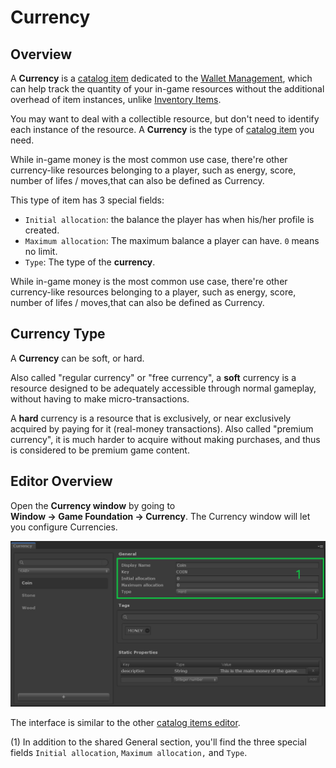 # Currency

## Overview

A __Currency__ is a [catalog item] dedicated to the [Wallet Management], which can help track the quantity of your in-game resources without the additional overhead of item instances, unlike [Inventory Items](InventoryItemDefinition.md). 

You may want to deal with a collectible resource, but don't need to identify each instance of the resource. A __Currency__ is the type of [catalog item] you need. 

While in-game money is the most common use case, there're other currency-like resources belonging to a player, such as energy, score, number of lifes / moves,that can also be defined as Currency. 

This type of item has 3 special fields:

- `Initial allocation`: the balance the player has when his/her profile is created.
- `Maximum allocation`: The maximum balance a player can have.
  `0` means no limit.
- `Type`: The type of the __currency__.

While in-game money is the most common use case, there're other currency-like resources belonging to a player, such as energy, score, number of lifes / moves,that can also be defined as Currency. 

## Currency Type

A __Currency__ can be soft, or hard.

Also called "regular currency" or "free currency", a __soft__ currency is a resource designed to be adequately accessible through normal gameplay, without having to make micro-transactions.

A __hard__ currency is a resource that is exclusively, or near exclusively acquired by paying for it (real-money transactions).
Also called "premium currency", it is much harder to acquire without making purchases, and thus is considered to be premium game content.

## Editor Overview

Open the __Currency window__ by going to __Window → Game Foundation → Currency__.
The Currency window will let you configure Currencies.

![Currency Editor Overview](../images/currency-editor.png)

The interface is similar to the other [catalog items editor].

(1) In addition to the shared General section, you'll find the three special fields `Initial allocation`, `Maximum allocation,` and `Type`.


[catalog item]: ../Catalog.md#Catalog-Items

[catalog items editor]: ../Catalog.md#Editor-Overview

[wallet management]: ../GameSystems/WalletManager.md
